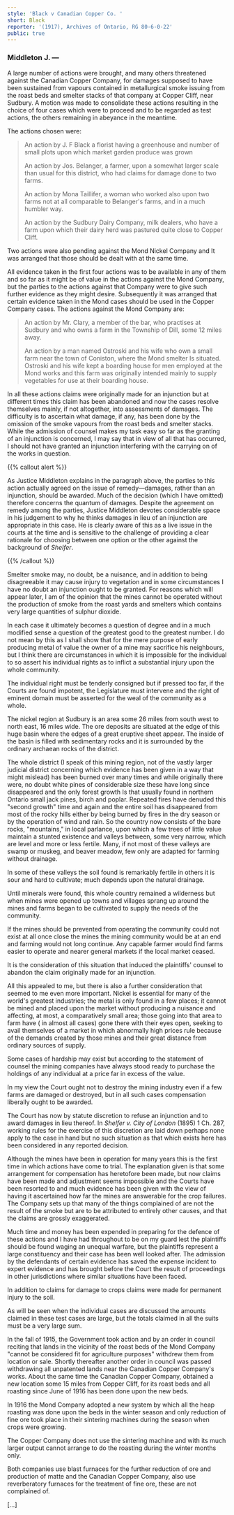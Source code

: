 ```yaml
---
style: 'Black v Canadian Copper Co. '
short: Black
reporter: '(1917), Archives of Ontario, RG 80-6-0-22'
public: true
---
```







### Middleton J. —

A large number of actions were brought, and many others threatened against the Canadian Copper Company, for damages supposed to have been sustained from vapours contained in metallurgical smoke issuing from the roast beds and smelter stacks of that company at Copper Cliff, near Sudbury. A motion was made to consolidate these actions resulting in the choice of four cases which were to proceed and to be regarded as test actions, the others remaining in abeyance in the meantime.

The actions chosen were:
>
> An action by J. F Black a florist having a greenhouse and number of small plots upon which market garden produce was grown
>
> An action by Jos.  Belanger, a farmer, upon a somewhat larger scale than usual for this district, who had claims for damage done to two farms. 
>
> An action by Mona Taillifer, a woman who worked also upon two farms not at all comparable to Belanger's farms, and in a much humbler way. 
>
> An action by the Sudbury Dairy Company, milk dealers, who have a farm upon which their dairy herd was pastured quite close to Copper Cliff.

Two actions were also pending against the Mond Nickel Company and It was arranged that those should be dealt with at the same time.

All evidence taken in the first four actions was to be available in any of them and so far as it might be of value in the actions against the Mond Company, but the parties to the actions against that Company were to give such further evidence as they might desire. Subsequently it was arranged that certain evidence taken in the Mond cases should be used in the Copper Company cases. The actions against the Mond Company are:

> An action by Mr. Clary, a member of the bar, who practises at Sudbury and who owns a farm in the Township of Dill, some 12 miles away. 
>
> An action by a man named Ostroski and his wife who own a small farm near the town of Coniston, where the Mond smelter Is situated. Ostroski and his wife kept a boarding house for men employed at the Mond works and this farm was originally intended mainly to supply vegetables for use at their boarding house.

In all these actions claims were originally made for an injunction but at different times this claim has been abandoned and now the cases resolve themselves mainly, if not altogether, into assessments of damages. The difficulty is to ascertain what damage, if any, has been done by the omission of the smoke vapours from the roast beds and smelter stacks. While the admission of counsel makes my task easy so far as the granting of an injunction is concerned, I may say that in view of all that has occurred, I should not have granted an injunction interfering with the carrying on of the works in question.

{{% callout alert %}}

As Justice Middleton explains in the paragraph above, the parties to this action actually agreed on the issue of remedy—damages, rather than an injunction, should be awarded. Much of the decision (which I have omitted) therefore concerns the quantum of damages. Despite the agreement on remedy among the parties, Justice Middleton devotes considerable space in his judgement to why he thinks damages in lieu of an injunction are appropriate in this case. He is clearly aware of this as a live issue in the courts at the time and is sensitive to the challenge of providing a clear rationale for choosing between one option or the other against the background of *Shelfer*. 

{{% /callout %}}

Smelter smoke may, no doubt, be a nuisance, and in addition to being disagreeable it may cause injury to vegetation and in some circumstances I have no doubt an injunction ought to be granted. For reasons which will appear later, I am of the opinion that the mines cannot be operated without the production of smoke from the roast yards and smelters which contains very large quantities of sulphur dioxide.

In each case it ultimately becomes a question of degree and in a much modified sense a question of the greatest good to the greatest number. I do not mean by this as I shall show that for the mere purpose of early producing metal of value the owner of a mine may sacrifice his neighbours, but I think there are circumstances in which it is impossible for the individual to so assert his individual rights as to inflict a substantial injury upon the whole community.

The individual right must be tenderly consigned but if pressed too far, if the Courts are found impotent, the Legislature must intervene and the right of eminent domain must be asserted for the weal of the community as a whole.

The nickel region at Sudbury is an area some 26 miles from south west to north east, 16 miles wide. The ore deposits are situated at the edge of this huge basin where the edges of a great eruptive sheet appear. The inside of the basin is filled with sedimentary rocks and it is surrounded by the ordinary archaean rocks of the district.

The whole district (I speak of this mining region, not of the vastly larger judicial district concerning which evidence has been given in a way that might mislead) has been burned over many times and while originally there were, no doubt white pines of considerable size these have long since disappeared and the only forest growth Is that usually found in northern Ontario small jack pines, birch and poplar. Repeated fires have denuded this "second growth" time and again and the entire soil has disappeared from most of the rocky hills either by being burned by fires in the dry season or by the operation of wind and rain. So the country now consists of the bare rocks, "mountains," in local parlance, upon which a few trees of little value maintain a stunted existence and valleys between, some very narrow, which are level and more or less fertile. Many, if not most of these valleys are swamp or muskeg, and beaver meadow, few only are adapted for farming without drainage.

In some of these valleys the soil found is remarkably fertile in others it is sour and hard to cultivate; much depends upon the natural drainage.

Until minerals were found, this whole country remained a wilderness but when mines were opened up towns and  villages sprang up around the mines and farms began to be cultivated to supply the needs of the community.

If the mines should be prevented from operating the community could not exist at all once close the mines the mining community would be at an end and farming would not long continue. Any capable farmer would find farms easier to operate and nearer general markets if the local market ceased.

It is the consideration of this situation that induced the plaintiffs' counsel to abandon the claim originally made for an injunction.

All this appealed to me, but there is also a further consideration that seemed to me even more important. Nickel is essential for many of the world's greatest industries; the metal is only found in a few places; it cannot be mined and placed upon the market without producing a nuisance and affecting, at most, a comparatively small area; those going into that area to farm have ( in almost all cases) gone there with their eyes open, seeking to avail themselves of a market in which abnormally high prices rule because of the demands created by those mines and their great distance from ordinary sources of supply.

Some cases of hardship may exist but according to the statement of counsel the mining companies have always stood ready to purchase the holdings of any individual at a price far in excess of the value.

In my view the Court ought not to destroy the mining industry even if a few farms are damaged or destroyed, but in all such cases compensation liberally ought to be awarded.

The Court has now by statute discretion to refuse an injunction and to award damages in lieu thereof. In *Shelfer  v. City of London* (1895) 1 Ch. 287, working rules for the exercise of this discretion are laid down perhaps none apply to the case in hand but no such situation as that which exists here has been considered in any reported decision.

Although the mines have been in operation for many years this is the first time in which actions have come to trial. The explanation given is that some arrangement for compensation has heretofore been made, but now claims have been made and adjustment seems impossible and the Courts have been resorted to and much evidence has been given with the view of having it ascertained how far the mines are answerable for the crop failures. The Company sets up that many of the things complained of are not the result of the smoke but are to be attributed to entirely other causes, and that the claims are grossly exaggerated.

Much time and money has been expended in preparing for the defence of these actions and I have had throughout to be on my guard lest the plaintiffs should be found waging an unequal warfare, but the plaintiffs represent a large constituency and their case has been well looked after. The admission by the defendants of certain evidence has saved the expense incident to expert evidence and has brought before the Court the result of proceedings in other jurisdictions where similar situations have been faced.

In addition to claims for damage to crops claims were made for permanent injury to the soil.

As will be seen when the individual cases are discussed the amounts claimed in these test cases are large, but the totals claimed in all the suits must be a very large sum.

In the fall of 1915, the Government took action and by an order in council reciting that lands in the vicinity of the roast beds of the Mond Company "cannot be considered fit for agriculture purposes" withdrew them from location or sale. Shortly thereafter another order in council was passed withdrawing all unpatented lands near the Canadian Copper Company's works. About the same time the Canadian Copper Company, obtained a new location some 15 miles from Copper Cliff, for its roast beds and all roasting since June of 1916 has been done upon the new beds.

In 1916 the Mond Company adopted a new system by which all the heap roasting was done upon the beds in the winter season and only reduction of fine ore took place in their sintering machines during the season when crops were growing.

The Copper Company does not use the sintering machine and with its much larger output cannot arrange to do the roasting during the winter months only.

Both companies use blast furnaces for the further reduction of ore and production of matte and the Canadian Copper Company, also use reverberatory furnaces for the treatment of fine ore, these are not complained of.

[…]
